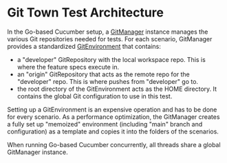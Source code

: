 # Git Town Test Architecture

In the Go-based Cucumber setup, a [GitManager](../test/git_manager.go) instance
manages the various Git repositories needed for tests. For each scenario,
GitManager provides a standardized [GitEnvironment](../test/git_environment.go)
that contains:

- a "developer" GitRepository with the local workspace repo. This is where the
  feature specs execute in.
- an "origin" GitRepository that acts as the remote repo for the "developer"
  repo. This is where pushes from "developer" go to.
- the root directory of the GitEnvironment acts as the HOME directory. It
  contains the global Git configuration to use in this test.

Setting up a GitEnvironment is an expensive operation and has to be done for
every scenario. As a performance optimization, the GitManager creates a fully
set up "memoized" environment (including "main" branch and configuration) as a
template and copies it into the folders of the scenarios.

When running Go-based Cucumber concurrently, all threads share a global
GitManager instance.
